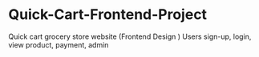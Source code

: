 # Quick-Cart-Frontend-Project
Quick cart grocery store  website  (Frontend Design )   Users sign-up, login, view product, payment, admin 
